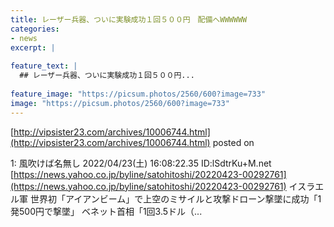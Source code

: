 ```yaml
---
title: レーザー兵器、ついに実験成功１回５００円　配備へWWWWWW
categories:
- news
excerpt: |
  
feature_text: |
  ## レーザー兵器、ついに実験成功１回５００円...
  
feature_image: "https://picsum.photos/2560/600?image=733"
image: "https://picsum.photos/2560/600?image=733"
---
```


[http://vipsister23.com/archives/10006744.html](http://vipsister23.com/archives/10006744.html)
posted on 

<!--more-->

1: 風吹けば名無し 2022/04/23(土) 16:08:22.35 ID:lSdtrKu+M.net [https://news.yahoo.co.jp/byline/satohitoshi/20220423-00292761](https://news.yahoo.co.jp/byline/satohitoshi/20220423-00292761) イスラエル軍 世界初「アイアンビーム」で上空のミサイルと攻撃ドローン撃墜に成功「1発500円で撃墜」 ベネット首相「1回3.5ドル（...
